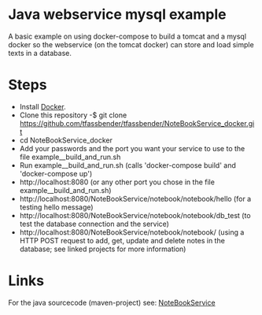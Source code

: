 # Java webservice mysql example
A basic example on using docker-compose to build a tomcat and a mysql docker so the webservice (on the tomcat docker) can store and load simple texts in a database.

# Steps
* Install [Docker](https://docs.docker.com/install/).
* Clone this repository -$ git clone https://github.com/tfassbender/tfassbender/NoteBookService_docker.git
* cd NoteBookService_docker
* Add your passwords and the port you want your service to use to the file example__build_and_run.sh
* Run example__build_and_run.sh (calls 'docker-compose build' and 'docker-compose up')
* http://localhost:8080 (or any other port you chose in the file example__build_and_run.sh)
* http://localhost:8080/NoteBookService/notebook/notebook/hello (for a testing hello message)
* http://localhost:8080/NoteBookService/notebook/notebook/db_test (to test the database connection and the service)
* http://localhost:8080/NoteBookService/notebook/notebook/ (using a HTTP POST request to add, get, update and delete notes in the database; see linked projects for more information)

# Links
For the java sourcecode (maven-project) see: [NoteBookService](https://github.com/tfassbender/NoteBookService)

